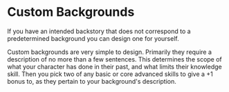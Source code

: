 # Custom Backgrounds

If you have an intended backstory that does not correspond to a predetermined background you can design one for yourself.

Custom backgrounds are very simple to design. Primarily they require a description of no more than a few sentences. This determines the scope of what your character has done in their past, and what limits their knowledge skill. Then you pick two of any basic or core advanced skills to give a +1 bonus to, as they pertain to your background's description.